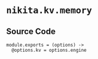 
# `nikita.kv.memory`

## Source Code

    module.exports = (options) ->
      @options.kv = options.engine
